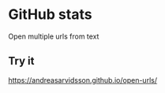 # GitHub stats
Open multiple urls from text

## Try it
https://andreasarvidsson.github.io/open-urls/
